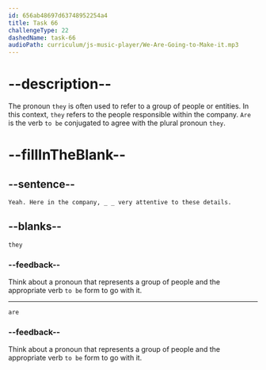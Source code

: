 ```yaml
---
id: 656ab48697d63748952254a4
title: Task 66
challengeType: 22
dashedName: task-66
audioPath: curriculum/js-music-player/We-Are-Going-to-Make-it.mp3
---
```


<!--
AUDIO REFERENCE:
Sophie: Yeah. Here in the company, they are very attentive to these details.
-->

# --description--

The pronoun `they` is often used to refer to a group of people or entities. In this context, `they` refers to the people responsible within the company. `Are` is the verb `to be` conjugated to agree with the plural pronoun `they`.

# --fillInTheBlank--

## --sentence--

`Yeah. Here in the company, _ _ very attentive to these details.`

## --blanks--

`they`

### --feedback--

Think about a pronoun that represents a group of people and the appropriate verb `to be` form to go with it.

---

`are`

### --feedback--

Think about a pronoun that represents a group of people and the appropriate verb `to be` form to go with it.
